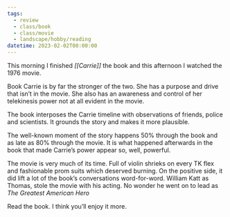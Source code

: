 ```yaml
---
tags:
  - review
  - class/book
  - class/movie
  - landscape/hobby/reading
datetime: 2023-02-02T00:00:00
---
```

This morning I finished _[[Carrie]]_ the book and this afternoon I watched the 1976 movie.

Book Carrie is by far the stronger of the two. She has a purpose and drive that isn’t in the movie. She also has an awareness and control of her telekinesis power not at all evident in the movie.

The book interposes the Carrie timeline with observations of friends, police and scientists. It grounds the story and makes it more plausible.

The well-known moment of the story happens 50% through the book and as late as 80% through the movie. It is what happened afterwards in the book that made Carrie’s power appear so, well, powerful.

The movie is very much of its time. Full of violin shrieks on every TK flex and fashionable prom suits which deserved burning. On the positive side, it did lift a lot of the book’s conversations word-for-word. William Katt as Thomas, stole the movie with his acting. No wonder he went on to lead as _The Greatest American Hero_

Read the book. I think you’ll enjoy it more.